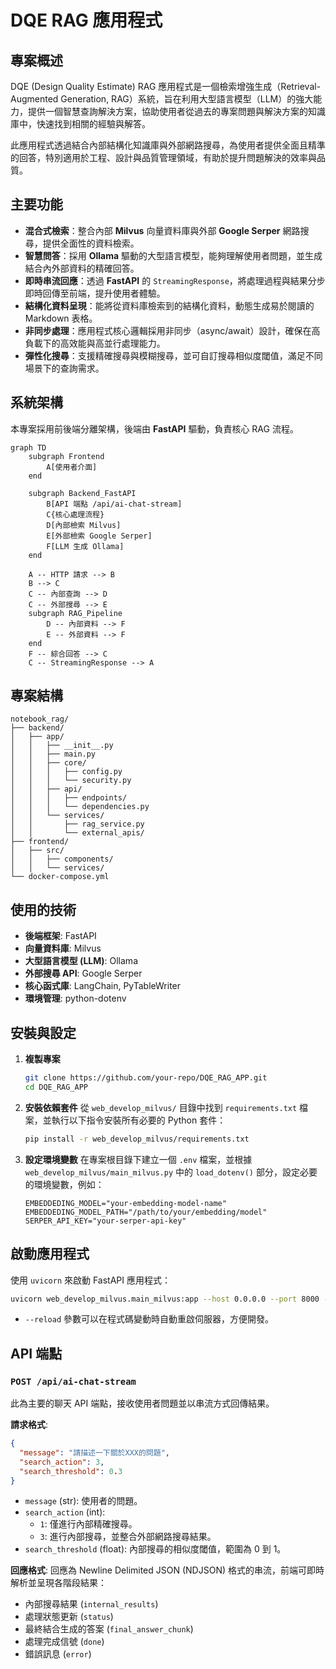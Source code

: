 # DQE RAG 應用程式

## 專案概述

DQE (Design Quality Estimate) RAG 應用程式是一個檢索增強生成（Retrieval-Augmented Generation, RAG）系統，旨在利用大型語言模型（LLM）的強大能力，提供一個智慧查詢解決方案，協助使用者從過去的專案問題與解決方案的知識庫中，快速找到相關的經驗與解答。

此應用程式透過結合內部結構化知識庫與外部網路搜尋，為使用者提供全面且精準的回答，特別適用於工程、設計與品質管理領域，有助於提升問題解決的效率與品質。

## 主要功能

* **混合式檢索**：整合內部 **Milvus** 向量資料庫與外部 **Google Serper** 網路搜尋，提供全面性的資料檢索。
* **智慧問答**：採用 **Ollama** 驅動的大型語言模型，能夠理解使用者問題，並生成結合內外部資料的精確回答。
* **即時串流回應**：透過 **FastAPI** 的 `StreamingResponse`，將處理過程與結果分步即時回傳至前端，提升使用者體驗。
* **結構化資料呈現**：能將從資料庫檢索到的結構化資料，動態生成易於閱讀的 Markdown 表格。
* **非同步處理**：應用程式核心邏輯採用非同步（async/await）設計，確保在高負載下的高效能與高並行處理能力。
* **彈性化搜尋**：支援精確搜尋與模糊搜尋，並可自訂搜尋相似度閾值，滿足不同場景下的查詢需求。

## 系統架構

本專案採用前後端分離架構，後端由 **FastAPI** 驅動，負責核心 RAG 流程。

```mermaid
graph TD
    subgraph Frontend
        A[使用者介面]
    end

    subgraph Backend_FastAPI
        B[API 端點 /api/ai-chat-stream]
        C{核心處理流程}
        D[內部檢索 Milvus]
        E[外部檢索 Google Serper]
        F[LLM 生成 Ollama]
    end

    A -- HTTP 請求 --> B
    B --> C
    C -- 內部查詢 --> D
    C -- 外部搜尋 --> E
    subgraph RAG_Pipeline
        D -- 內部資料 --> F
        E -- 外部資料 --> F
    end
    F -- 綜合回答 --> C
    C -- StreamingResponse --> A
```

## 專案結構

```
notebook_rag/
├── backend/
│   ├── app/
│   │   ├── __init__.py
│   │   ├── main.py
│   │   ├── core/
│   │   │   ├── config.py
│   │   │   └── security.py
│   │   ├── api/
│   │   │   ├── endpoints/
│   │   │   └── dependencies.py
│   │   └── services/
│   │       ├── rag_service.py
│   │       └── external_apis/
├── frontend/
│   ├── src/
│   │   ├── components/
│   │   └── services/
└── docker-compose.yml
```

## 使用的技術

* **後端框架**: FastAPI
* **向量資料庫**: Milvus
* **大型語言模型 (LLM)**: Ollama
* **外部搜尋 API**: Google Serper
* **核心函式庫**: LangChain, PyTableWriter
* **環境管理**: python-dotenv

## 安裝與設定

1.  **複製專案**
    ```bash
    git clone https://github.com/your-repo/DQE_RAG_APP.git
    cd DQE_RAG_APP
    ```

2.  **安裝依賴套件**
    從 `web_develop_milvus/` 目錄中找到 `requirements.txt` 檔案，並執行以下指令安裝所有必要的 Python 套件：
    ```bash
    pip install -r web_develop_milvus/requirements.txt
    ```

3.  **設定環境變數**
    在專案根目錄下建立一個 `.env` 檔案，並根據 `web_develop_milvus/main_milvus.py` 中的 `load_dotenv()` 部分，設定必要的環境變數，例如：
    ```
    EMBEDDEDING_MODEL="your-embedding-model-name"
    EMBEDDEDING_MODEL_PATH="/path/to/your/embedding/model"
    SERPER_API_KEY="your-serper-api-key"
    ```

## 啟動應用程式

使用 `uvicorn` 來啟動 FastAPI 應用程式：

```bash
uvicorn web_develop_milvus.main_milvus:app --host 0.0.0.0 --port 8000 --reload
```
* `--reload` 參數可以在程式碼變動時自動重啟伺服器，方便開發。

## API 端點

### `POST /api/ai-chat-stream`

此為主要的聊天 API 端點，接收使用者問題並以串流方式回傳結果。

**請求格式**:
```json
{
  "message": "請描述一下關於XXX的問題",
  "search_action": 3,
  "search_threshold": 0.3
}
```

* `message` (str): 使用者的問題。
* `search_action` (int):
    * `1`: 僅進行內部精確搜尋。
    * `3`: 進行內部搜尋，並整合外部網路搜尋結果。
* `search_threshold` (float): 內部搜尋的相似度閾值，範圍為 0 到 1。

**回應格式**:
回應為 Newline Delimited JSON (NDJSON) 格式的串流，前端可即時解析並呈現各階段結果：

* 內部搜尋結果 (`internal_results`)
* 處理狀態更新 (`status`)
* 最終結合生成的答案 (`final_answer_chunk`)
* 處理完成信號 (`done`)
* 錯誤訊息 (`error`)
